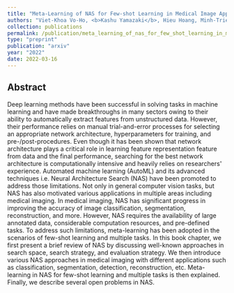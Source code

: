 ```yaml
---
title: "Meta-Learning of NAS for Few-shot Learning in Medical Image Applications"
authors: "Viet-Khoa Vo-Ho, <b>Kashu Yamazaki</b>, Hieu Hoang, Minh-Triet Tran, Ngan Le"
collection: publications
permalink: /publication/meta_learning_of_nas_for_few_shot_learning_in_medical_image_applications
type: "preprint"
publication: "arxiv"
year: "2022"
date: 2022-03-16
---
```


## Abstract
Deep learning methods have been successful in solving tasks in machine learning and have made breakthroughs in many sectors owing to their ability to automatically extract features from unstructured data. However, their performance relies on manual trial-and-error processes for selecting an appropriate network architecture, hyperparameters for training, and pre-/post-procedures. Even though it has been shown that network architecture plays a critical role in learning feature representation feature from data and the final performance, searching for the best network architecture is computationally intensive and heavily relies on researchers' experience. Automated machine learning (AutoML) and its advanced techniques i.e. Neural Architecture Search (NAS) have been promoted to address those limitations. Not only in general computer vision tasks, but NAS has also motivated various applications in multiple areas including medical imaging. In medical imaging, NAS has significant progress in improving the accuracy of image classification, segmentation, reconstruction, and more. However, NAS requires the availability of large annotated data, considerable computation resources, and pre-defined tasks. To address such limitations, meta-learning has been adopted in the scenarios of few-shot learning and multiple tasks. 
In this book chapter, we first present a brief review of NAS by discussing well-known approaches in search space, search strategy, and evaluation strategy. We then introduce various NAS approaches in medical imaging with different applications such as classification, segmentation, detection, reconstruction, etc. Meta-learning in NAS for few-shot learning and multiple tasks is then explained. Finally, we describe several open problems in NAS.
